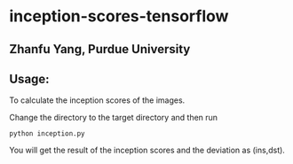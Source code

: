 # inception-scores-tensorflow
## Zhanfu Yang, Purdue University

## Usage:
To calculate the inception scores of the images.

Change the directory to the target directory and then run


`python inception.py`

You will get the result of the inception scores and the deviation as (ins,dst).
